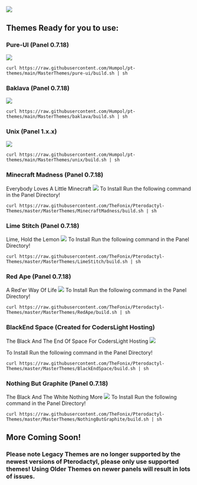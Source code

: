 ![](https://github.com/TheFonix/Pterodactyl-Themes/blob/master/pteroBanner.png?)
=======
## Themes Ready for you to use:

### Pure-UI (Panel 0.7.18)

![](https://i.ibb.co/yYk3h51/image.png)

```
curl https://raw.githubusercontent.com/Humpol/pt-themes/main/MasterThemes/pure-ui/build.sh | sh
```

### Baklava (Panel 0.7.18)

![](https://i.imgur.com/IUPbhKy.png)

```
curl https://raw.githubusercontent.com/Humpol/pt-themes/main/MasterThemes/baklava/build.sh | sh
```

### Unix (Panel 1.x.x)

![](https://i.ibb.co/16fCg2m/image.png?)

```
curl https://raw.githubusercontent.com/Humpol/pt-themes/main/MasterThemes/unix/build.sh | sh
```

### Minecraft Madness (Panel 0.7.18)
Everybody Loves A Little Minecraft
![](https://github.com/TheFonix/Pterodactyl-Themes/blob/master/MasterThemes/MinecraftMadness/ss/MinecraftMadness.png?)
To Install Run the following command in the Panel Directory!
```
curl https://raw.githubusercontent.com/TheFonix/Pterodactyl-Themes/master/MasterThemes/MinecraftMadness/build.sh | sh
```


### Lime Stitch (Panel 0.7.18)
Lime, Hold the Lemon
![](https://github.com/TheFonix/Pterodactyl-Themes/blob/master/MasterThemes/LimeStitch/ss/LimeStitch.png?)
To Install Run the following command in the Panel Directory!
```
curl https://raw.githubusercontent.com/TheFonix/Pterodactyl-Themes/master/MasterThemes/LimeStitch/build.sh | sh
```


### Red Ape (Panel 0.7.18)
A Red'er Way Of Life
![](https://github.com/TheFonix/Pterodactyl-Themes/blob/master/MasterThemes/RedApe/ss/Red_Ape.png?)
To Install Run the following command in the Panel Directory!
```
curl https://raw.githubusercontent.com/TheFonix/Pterodactyl-Themes/master/MasterThemes/RedApe/build.sh | sh
```


### BlackEnd Space (Created for CodersLight Hosting)
The Black And The End Of Space For CodersLight Hosting
![](https://github.com/TheFonix/Pterodactyl-Themes/blob/master/MasterThemes/BlackEndSpace/SS/BlackendSpace.png?)

To Install Run the following command in the Panel Directory!
```
curl https://raw.githubusercontent.com/TheFonix/Pterodactyl-Themes/master/MasterThemes/BlackEndSpace/build.sh | sh
```


### Nothing But Graphite (Panel 0.7.18)
The Black And The White Nothing More
![](https://github.com/TheFonix/Pterodactyl-Themes/blob/master/MasterThemes/NothingButGraphite/SS/NothingButGraphite.png?)
To Install Run the following command in the Panel Directory!
```
curl https://raw.githubusercontent.com/TheFonix/Pterodactyl-Themes/master/MasterThemes/NothingButGraphite/build.sh | sh
```
## More Coming Soon!

### Please note Legacy Themes are no longer supported by the newest versions of Pterodactyl, please only use supported themes! Using Older Themes on newer panels will result in lots of issues.
